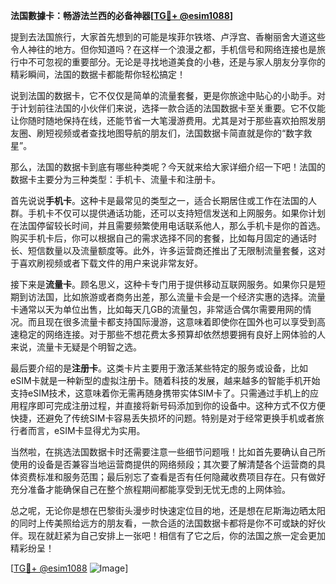 **法国數據卡：畅游法兰西的必备神器[[TG💪+ @esim1088](https://t.me/s/esim1088)]**

提到去法国旅行，大家首先想到的可能是埃菲尔铁塔、卢浮宫、香榭丽舍大道这些令人神往的地方。但你知道吗？在这样一个浪漫之都，手机信号和网络连接也是旅行中不可忽视的重要部分。无论是寻找地道美食的小巷，还是与家人朋友分享你的精彩瞬间，法国的数据卡都能帮你轻松搞定！

说到法国的数据卡，它不仅仅是简单的流量套餐，更是你旅途中贴心的小助手。对于计划前往法国的小伙伴们来说，选择一款合适的法国数据卡至关重要。它不仅能让你随时随地保持在线，还能节省一大笔漫游费用。尤其是对于那些喜欢拍照发朋友圈、刷短视频或者查找地图导航的朋友们，法国数据卡简直就是你的“数字救星”。

那么，法国的数据卡到底有哪些种类呢？今天就来给大家详细介绍一下吧！法国的数据卡主要分为三种类型：手机卡、流量卡和注册卡。

首先说说**手机卡**。这种卡是最常见的类型之一，适合长期居住或工作在法国的人群。手机卡不仅可以提供通话功能，还可以支持短信发送和上网服务。如果你计划在法国停留较长时间，并且需要频繁使用电话联系他人，那么手机卡是你的首选。购买手机卡后，你可以根据自己的需求选择不同的套餐，比如每月固定的通话时长、短信数量以及流量额度等。此外，许多运营商还推出了无限制流量套餐，这对于喜欢刷视频或者下载文件的用户来说非常友好。

接下来是**流量卡**。顾名思义，这种卡专门用于提供移动互联网服务。如果你只是短期到访法国，比如旅游或者商务出差，那么流量卡会是一个经济实惠的选择。流量卡通常以天为单位出售，比如每天几GB的流量包，非常适合偶尔需要用网的情况。而且现在很多流量卡都支持国际漫游，这意味着即使你在国外也可以享受到高速稳定的网络连接。对于那些不想花费太多预算却依然想要拥有良好上网体验的人来说，流量卡无疑是个明智之选。

最后要介绍的是**注册卡**。这类卡片主要用于激活某些特定的服务或设备，比如eSIM卡就是一种新型的虚拟注册卡。随着科技的发展，越来越多的智能手机开始支持eSIM技术，这意味着你无需再随身携带实体SIM卡了。只需通过手机上的应用程序即可完成注册过程，并直接将新号码添加到你的设备中。这种方式不仅方便快捷，还避免了传统SIM卡容易丢失损坏的问题。特别是对于经常更换手机或者旅行者而言，eSIM卡显得尤为实用。

当然啦，在挑选法国数据卡时还需要注意一些细节问题哦！比如首先要确认自己所使用的设备是否兼容当地运营商提供的网络频段；其次要了解清楚各个运营商的具体资费标准和服务范围；最后别忘了查看是否有任何隐藏收费项目存在。只有做好充分准备才能确保自己在整个旅程期间都能享受到无忧无虑的上网体验。

总之呢，无论你是想在巴黎街头漫步时快速定位目的地，还是想在尼斯海边晒太阳的同时上传美照给远方的朋友看，一款合适的法国数据卡都将是你不可或缺的好伙伴。现在就赶紧为自己安排上一张吧！相信有了它之后，你的法国之旅一定会更加精彩纷呈！

[[TG💪+ @esim1088](https://t.me/s/esim1088) ![Image](https://i.postimg.cc/4NQfJmqS/Snipaste-2025-05-13-00-14-12.png)]